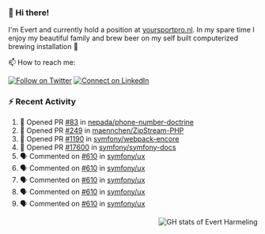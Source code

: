 ### :wave: Hi there!

I'm Evert and currently hold a position at [yoursportpro.nl](https://yoursportpro.nl). In my spare time I enjoy my beautiful family and brew beer on my self built computerized brewing installation 🍺

📫 How to reach me:

[![Follow on Twitter](https://img.shields.io/badge/--twitter?label=Twitter&logo=Twitter&style=social)](https://twitter.com/evertjes) [![Connect on LinkedIn](https://img.shields.io/badge/--linkedin?label=LinkedIn&logo=LinkedIn&style=social)](https://www.linkedin.com/in/evertharmeling)

### :zap: Recent Activity

<!--START_SECTION:activity-->
1. 💪 Opened PR [#83](https://github.com/nepada/phone-number-doctrine/pull/83) in [nepada/phone-number-doctrine](https://github.com/nepada/phone-number-doctrine)
2. 💪 Opened PR [#249](https://github.com/maennchen/ZipStream-PHP/pull/249) in [maennchen/ZipStream-PHP](https://github.com/maennchen/ZipStream-PHP)
3. 💪 Opened PR [#1190](https://github.com/symfony/webpack-encore/pull/1190) in [symfony/webpack-encore](https://github.com/symfony/webpack-encore)
4. 💪 Opened PR [#17600](https://github.com/symfony/symfony-docs/pull/17600) in [symfony/symfony-docs](https://github.com/symfony/symfony-docs)
5. 🗣 Commented on [#610](https://github.com/symfony/ux/issues/610) in [symfony/ux](https://github.com/symfony/ux)
6. 🗣 Commented on [#610](https://github.com/symfony/ux/issues/610) in [symfony/ux](https://github.com/symfony/ux)
7. 🗣 Commented on [#610](https://github.com/symfony/ux/issues/610) in [symfony/ux](https://github.com/symfony/ux)
8. 🗣 Commented on [#610](https://github.com/symfony/ux/issues/610) in [symfony/ux](https://github.com/symfony/ux)
9. 🗣 Commented on [#610](https://github.com/symfony/ux/issues/610) in [symfony/ux](https://github.com/symfony/ux)
<!--END_SECTION:activity-->

<div align="right">
  <img src="https://github-readme-stats.vercel.app/api?username=evertharmeling&show_icons=true&theme=vue&include_all_commits=true" alt="GH stats of Evert Harmeling" />
</div>

<!--
**evertharmeling/evertharmeling** is a ✨ _special_ ✨ repository because its `README.md` (this file) appears on your GitHub profile.

Here are some ideas to get you started:

- 🔭 I’m currently working on ...
- 🌱 I’m currently learning ...
- 👯 I’m looking to collaborate on ...
- 🤔 I’m looking for help with ...
- 💬 Ask me about ...
- 📫 How to reach me: ...
- 😄 Pronouns: ...
- ⚡ Fun fact: ...
-->
